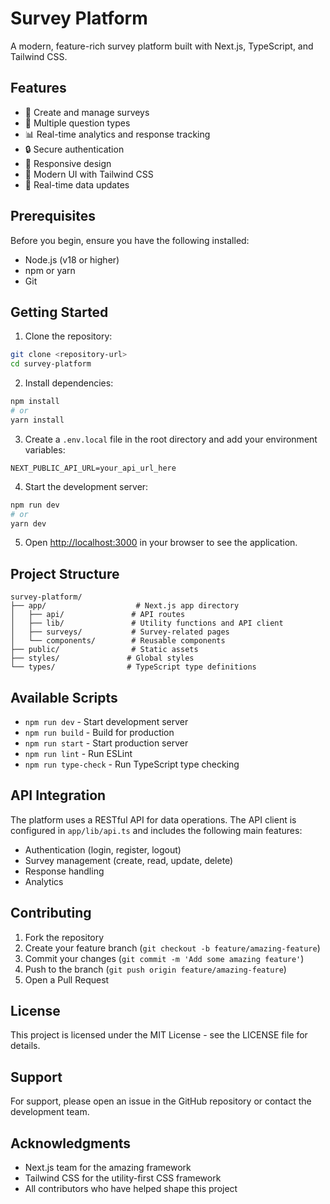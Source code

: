 # Survey Platform

A modern, feature-rich survey platform built with Next.js, TypeScript, and Tailwind CSS.

## Features

- 📝 Create and manage surveys
- 🎯 Multiple question types
- 📊 Real-time analytics and response tracking
- 🔒 Secure authentication
- 📱 Responsive design
- 🎨 Modern UI with Tailwind CSS
- 🔄 Real-time data updates

## Prerequisites

Before you begin, ensure you have the following installed:
- Node.js (v18 or higher)
- npm or yarn
- Git

## Getting Started

1. Clone the repository:
```bash
git clone <repository-url>
cd survey-platform
```

2. Install dependencies:
```bash
npm install
# or
yarn install
```

3. Create a `.env.local` file in the root directory and add your environment variables:
```env
NEXT_PUBLIC_API_URL=your_api_url_here
```

4. Start the development server:
```bash
npm run dev
# or
yarn dev
```

5. Open [http://localhost:3000](http://localhost:3000) in your browser to see the application.

## Project Structure

```
survey-platform/
├── app/                    # Next.js app directory
│   ├── api/               # API routes
│   ├── lib/               # Utility functions and API client
│   ├── surveys/           # Survey-related pages
│   └── components/        # Reusable components
├── public/                # Static assets
├── styles/               # Global styles
└── types/                # TypeScript type definitions
```

## Available Scripts

- `npm run dev` - Start development server
- `npm run build` - Build for production
- `npm run start` - Start production server
- `npm run lint` - Run ESLint
- `npm run type-check` - Run TypeScript type checking

## API Integration

The platform uses a RESTful API for data operations. The API client is configured in `app/lib/api.ts` and includes the following main features:

- Authentication (login, register, logout)
- Survey management (create, read, update, delete)
- Response handling
- Analytics

## Contributing

1. Fork the repository
2. Create your feature branch (`git checkout -b feature/amazing-feature`)
3. Commit your changes (`git commit -m 'Add some amazing feature'`)
4. Push to the branch (`git push origin feature/amazing-feature`)
5. Open a Pull Request

## License

This project is licensed under the MIT License - see the LICENSE file for details.

## Support

For support, please open an issue in the GitHub repository or contact the development team.

## Acknowledgments

- Next.js team for the amazing framework
- Tailwind CSS for the utility-first CSS framework
- All contributors who have helped shape this project 